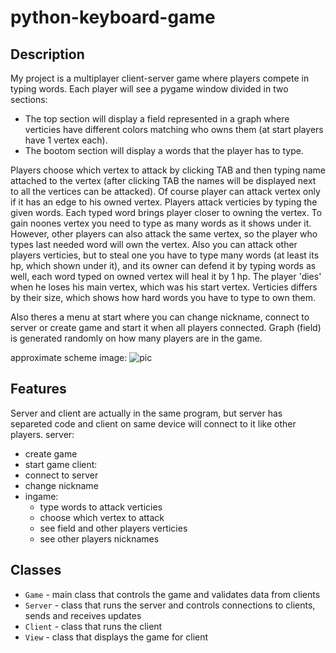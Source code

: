 # python-keyboard-game

## Description

My project is a multiplayer client-server game where players compete in typing words. Each player will see a pygame window divided in two sections:
- The top section will display a field represented in a graph where verticies have different colors matching who owns them (at start players have 1 vertex each).
- The bootom section will display a words that the player has to type.


Players choose which vertex to attack by clicking TAB and then typing name attached to the vertex (after clicking TAB the names will be displayed next to  all the vertices can be attacked). Of course player can attack vertex only if it has an edge to his owned vertex.
Players attack verticies by typing the given words. Each typed word brings player closer to owning the vertex. To gain noones vertex you need to type as many words as it shows under it. However, other players can also attack the same vertex, so the player who types last needed word will own the vertex. Also you can attack other players verticies, but to steal one you have to type many words (at least its hp, which shown under it), and its owner can defend it by typing words as well, each word typed on owned vertex will heal it by 1 hp.
The player 'dies' when he loses his main vertex, which was his start vertex.
Verticies differs by their size, which shows how hard words you have to type to own them.

Also theres a menu at start where you can change nickname, connect to server or create game and start it when all players connected. Graph (field) is generated randomly on how many players are in the game.

approximate scheme image:
![pic](https://github.com/Qoip/python-keyboard-game/assets/110194047/41e84037-210d-48cb-bbec-333abc1b8027)

## Features

Server and client are actually in the same program, but server has separeted code and client on same device will connect to it like other players.
server:
- create game
- start game
client:
- connect to server
- change nickname
- ingame:
  - type words to attack verticies
  - choose which vertex to attack
  - see field and other players verticies
  - see other players nicknames

## Classes

- `Game` - main class that controls the game and validates data from clients
- `Server` - class that runs the server and controls connections to clients, sends and receives updates
- `Client` - class that runs the client
- `View` - class that displays the game for client
